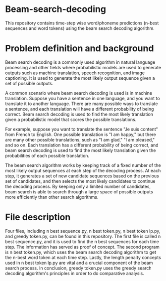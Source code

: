 # Beam-search-decoding
This repository contains time-step wise word/phoneme predictions (n-best sequences and word tokens) using the beam search decoding algorithm.

# Problem definition and background 
Beam search decoding is a commonly used algorithm in natural language processing and other fields where probabilistic models are used to generate outputs such as machine translation, speech recognition, and image captioning. It is used to generate the most likely output sequence given a set of possible outputs.

A common scenario where beam search decoding is used is in machine translation. Suppose you have a sentence in one language, and you want to translate it to another language. There are many possible ways to translate a sentence, and each translation will have a different probability of being correct. Beam search decoding is used to find the most likely translation given a probabilistic model that scores the possible translations.

For example, suppose you want to translate the sentence "Je suis content" from French to English. One possible translation is "I am happy," but there are many other possible translations, such as "I am glad," "I am pleased," and so on. Each translation has a different probability of being correct, and beam search decoding is used to find the most likely translation given the probabilities of each possible translation.

The beam search algorithm works by keeping track of a fixed number of the most likely output sequences at each step of the decoding process. At each step, it generates a set of new candidate sequences based on the previous set of candidates, and then selects the most likely candidates to continue the decoding process. By keeping only a limited number of candidates, beam search is able to search through a large space of possible outputs more efficiently than other search algorithms.

# File description

Four files, including n best sequence.py, n best token.py, n best token lp.py, and greedy token.py, can be found in this repository. The first file is called n best sequence.py, and it is used to find the n best sequences for each time step. The information has served as proof of concept. The second program is n best token.py, which uses the beam search decoding algorithm to get the n-best word token at each time step. Lastly, the length penalty concepts used in n best token lp.py are vital and a crucial component of the beam search process. In conclusion, greedy token.py uses the greedy search decoding algorithm's principles in order to do comparative analysis.
